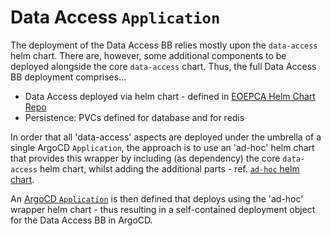 # Data Access `Application`

The deployment of the Data Access BB relies mostly upon the `data-access` helm chart. There are, however, some additional components to be deployed alongside the core `data-access` chart. Thus, the full Data Access BB deployment comprises...

* Data Access deployed via helm chart - defined in [EOEPCA Helm Chart Repo](https://eoepca.github.io/helm-charts)
* Persistence: PVCs defined for database and for redis

In order that all 'data-access' aspects are deployed under the umbrella of a single ArgoCD `Application`, the approach is to use an 'ad-hoc' helm chart that provides this wrapper by including (as dependency) the core `data-access` helm chart, whilst adding the additional parts - ref. [`ad-hoc` helm chart](Chart.yaml).

An [ArgoCD `Application`](app-data-access.yaml) is then defined that deploys using the 'ad-hoc' wrapper helm chart - thus resulting in a self-contained deployment object for the Data Access BB in ArgoCD.
